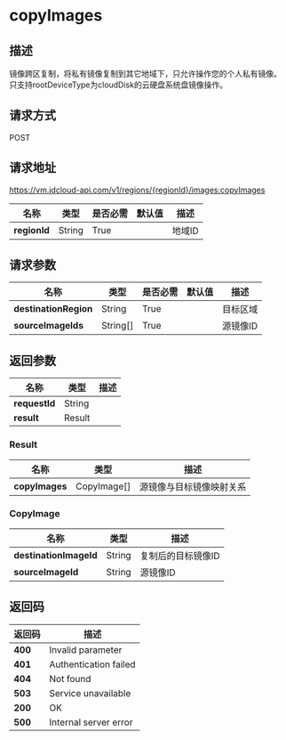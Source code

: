 # copyImages


## 描述
镜像跨区复制，将私有镜像复制到其它地域下，只允许操作您的个人私有镜像。<br>
只支持rootDeviceType为cloudDisk的云硬盘系统盘镜像操作。


## 请求方式
POST

## 请求地址
https://vm.jdcloud-api.com/v1/regions/{regionId}/images:copyImages

|名称|类型|是否必需|默认值|描述|
|---|---|---|---|---|
|**regionId**|String|True| |地域ID|

## 请求参数
|名称|类型|是否必需|默认值|描述|
|---|---|---|---|---|
|**destinationRegion**|String|True| |目标区域|
|**sourceImageIds**|String[]|True| |源镜像ID|


## 返回参数
|名称|类型|描述|
|---|---|---|
|**requestId**|String| |
|**result**|Result| |

### Result
|名称|类型|描述|
|---|---|---|
|**copyImages**|CopyImage[]|源镜像与目标镜像映射关系|
### CopyImage
|名称|类型|描述|
|---|---|---|
|**destinationImageId**|String|复制后的目标镜像ID|
|**sourceImageId**|String|源镜像ID|

## 返回码
|返回码|描述|
|---|---|
|**400**|Invalid parameter|
|**401**|Authentication failed|
|**404**|Not found|
|**503**|Service unavailable|
|**200**|OK|
|**500**|Internal server error|
